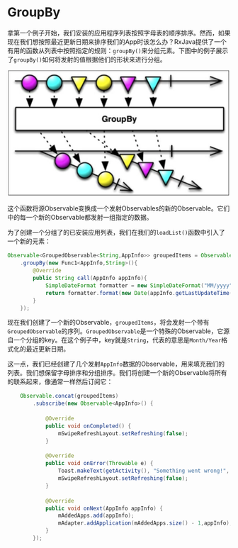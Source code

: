 # GroupBy

拿第一个例子开始，我们安装的应用程序列表按照字母表的顺序排序。然而，如果现在我们想按照最近更新日期来排序我们的App时该怎么办？RxJava提供了一个有用的函数从列表中按照指定的规则：`groupBy()`来分组元素。下图中的例子展示了`groupBy()`如何将发射的值根据他们的形状来进行分组。

![](chapter5_8.png)

这个函数将源Observable变换成一个发射Observables的新的Observable。它们中的每一个新的Observable都发射一组指定的数据。

为了创建一个分组了的已安装应用列表，我们在我们的`loadList()`函数中引入了一个新的元素：
```java
Observable<GroupedObservable<String,AppInfo>> groupedItems = Observable.from(apps)
    .groupBy(new Func1<AppInfo,String>(){
        @Override
        public String call(AppInfo appInfo){
            SimpleDateFormat formatter = new SimpleDateFormat("MM/yyyy");
            return formatter.format(new Date(appInfo.getLastUpdateTime()));
        }
    });
```
现在我们创建了一个新的Observable，`groupedItems`，将会发射一个带有`GroupedObservable`的序列。`GroupedObservable`是一个特殊的Observable，它源自一个分组的key。在这个例子中，key就是`String`，代表的意思是`Month/Year`格式化的最近更新日期。

这一点，我们已经创建了几个发射`AppInfo`数据的Observable，用来填充我们的列表。我们想保留字母排序和分组排序。我们将创建一个新的Observable将所有的联系起来，像通常一样然后订阅它：

```java
    Observable.concat(groupedItems)
        .subscribe(new Observable<AppInfo>() {

            @Override
            public void onCompleted() {
                mSwipeRefreshLayout.setRefreshing(false);
            }

            @Override
            public void onError(Throwable e) {
                Toast.makeText(getActivity(), "Something went wrong!", Toast.LENGTH_SHORT).show();
                mSwipeRefreshLayout.setRefreshing(false);
            }

            @Override
            public void onNext(AppInfo appInfo) {
                mAddedApps.add(appInfo); 
                mAdapter.addApplication(mAddedApps.size() - 1,appInfo);
            }
        });
```














































